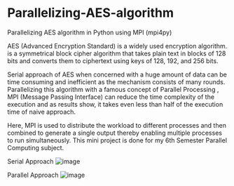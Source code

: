 # Parallelizing-AES-algorithm
Parallelizing AES algorithm in Python using MPI (mpi4py)

AES (Advanced Encryption Standard) is a widely used encryption algorithm. is a symmetrical block cipher algorithm that takes plain text in blocks of 128 bits and converts them to ciphertext using keys of 128, 192, and 256 bits. 

Serial approach of AES when concerned with a huge amount of data can be time consuming and inefficient as the mechanism consists of many rounds. Parallelizing this algorithm with a famous concept of Parallel Processing , MPI (Message Passing Interface) can reduce the time complexity of the execution and as results show, it takes even less than half of the execution time of naive approach. 

Here, MPI is used to distribute the workload to different processes and then combined to generate a single output thereby enabling multiple processes to run simultaneously. This mini project is done for my 6th Semester Parallel Computing subject.

Serial Approach
![image](https://github.com/RushilShivade/Parallelizing-AES-algorithm/assets/116446026/f71def95-3f99-42e7-9f2d-139b1e155a1e)

Parallel Approach
![image](https://github.com/RushilShivade/Parallelizing-AES-algorithm/assets/116446026/017c72c0-7e68-45c5-b1c1-454207d102cf)
